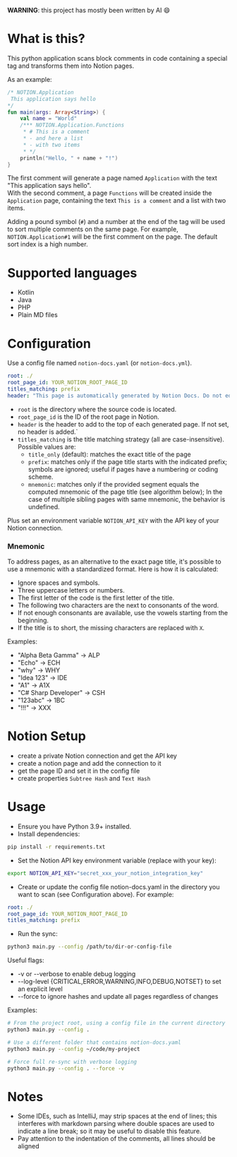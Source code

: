 **WARNING**: this project has mostly been written by AI 😄

# What is this?
This python application scans block comments in code containing a special tag and transforms them into Notion pages. 

As an example:
```kotlin
/* NOTION.Application 
 This application says hello
*/
fun main(args: Array<String>) {
    val name = "World"
    /*** NOTION.Application.Functions
     * # This is a comment
     * - and here a list
     * - with two items
     * */
    println("Hello, " + name + "!")
}
```

The first comment will generate a page named `Application` with the text "This application says hello".  
With the second comment, a page `Functions` will be created inside the `Application` page, containing the text 
`This is a comment` and a list with two items.

Adding a pound symbol (`#`) and a number at the end of the tag will be used to sort multiple comments on the same page.
For example, `NOTION.Application#1` will be the first comment on the page. The default sort index is a high number.

# Supported languages
- Kotlin
- Java
- PHP
- Plain MD files

# Configuration
Use a config file named `notion-docs.yaml` (or `notion-docs.yml`).
```yaml
root: ./
root_page_id: YOUR_NOTION_ROOT_PAGE_ID
titles_matching: prefix
header: "This page is automatically generated by Notion Docs. Do not edit manually."
```
- `root` is the directory where the source code is located.
- `root_page_id` is the ID of the root page in Notion.
- `header` is the header to add to the top of each generated page. If not set, no header is added.`
- `titles_matching` is the title matching strategy (all are case-insensitive). Possible values are:
  - `title_only` (default): matches the exact title of the page
  - `prefix`: matches only if the page title starts with the indicated prefix; symbols are ignored; useful if pages have a numbering or coding scheme.
  - `mnemonic`: matches only if the provided segment equals the computed mnemonic of the page title (see algorithm below); In the case of multiple sibling pages with same mnemonic, the behavior is undefined.

Plus set an environment variable `NOTION_API_KEY` with the API key of your Notion connection.


### Mnemonic
To address pages, as an alternative to the exact page title, it's possible to use a mnemonic with a standardized format.
Here is how it is calculated:
- Ignore spaces and symbols.
- Three uppercase letters or numbers.
- The first letter of the code is the first letter of the title.
- The following two characters are the next to consonants of the word.
- If not enough consonants are available, use the vowels starting from the beginning.
- If the title is to short, the missing characters are replaced with `X`.

Examples:
- "Alpha Beta Gamma" → ALP
- "Echo" → ECH
- "why" → WHY
- "Idea 123" → IDE
- "A1" → A1X
- "C# Sharp Developer" → CSH
- "123abc" → 1BC
- "!!!" → XXX


# Notion Setup
- create a private Notion connection and get the API key
- create a notion page and add the connection to it
- get the page ID and set it in the config file
- create properties `Subtree Hash` and `Text Hash`


# Usage

- Ensure you have Python 3.9+ installed.
- Install dependencies:

```bash
pip install -r requirements.txt
```

- Set the Notion API key environment variable (replace with your key):

```bash
export NOTION_API_KEY="secret_xxx_your_notion_integration_key"
```

- Create or update the config file notion-docs.yaml in the directory you want to scan (see Configuration above). For example:

```yaml
root: ./
root_page_id: YOUR_NOTION_ROOT_PAGE_ID
titles_matching: prefix
```

- Run the sync:

```bash
python3 main.py --config /path/to/dir-or-config-file
```

Useful flags:
- -v or --verbose to enable debug logging
- --log-level {CRITICAL,ERROR,WARNING,INFO,DEBUG,NOTSET} to set an explicit level
- --force to ignore hashes and update all pages regardless of changes

Examples:

```bash
# From the project root, using a config file in the current directory
python3 main.py --config .

# Use a different folder that contains notion-docs.yaml
python3 main.py --config ~/code/my-project

# Force full re-sync with verbose logging
python3 main.py --config . --force -v
```

# Notes
- Some IDEs, such as IntelliJ, may strip spaces at the end of lines; this interferes with markdown parsing 
where double spaces are used to indicate a line break; so it may be useful to disable this feature.
- Pay attention to the indentation of the comments, all lines should be aligned
